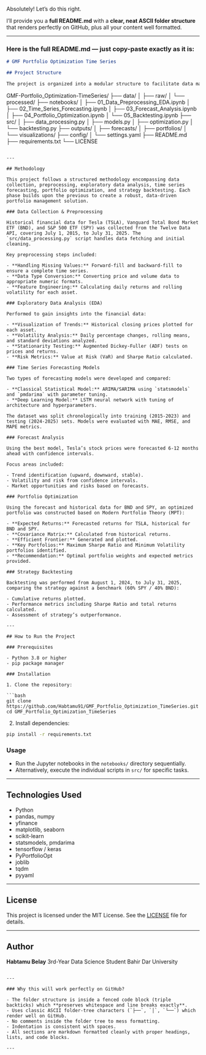 Absolutely! Let’s do this right.

I’ll provide you a **full README.md** with a **clear, neat ASCII folder structure** that renders perfectly on GitHub, plus all your content well formatted.

---

### Here is the full README.md — just copy-paste exactly as it is:

```markdown
# GMF Portfolio Optimization Time Series

## Project Structure

The project is organized into a modular structure to facilitate data management, model development, and analysis. Below is an overview of the key directories and their contents:

```

GMF-Portfolio\_Optimization-TimeSeries/
├── data/
│   ├── raw/
│   └── processed/
├── notebooks/
│   ├── 01\_Data\_Preprocessing\_EDA.ipynb
│   ├── 02\_Time\_Series\_Forecasting.ipynb
│   ├── 03\_Forecast\_Analysis.ipynb
│   ├── 04\_Portfolio\_Optimization.ipynb
│   └── 05\_Backtesting.ipynb
├── src/
│   ├── data\_processing.py
│   ├── models.py
│   ├── optimization.py
│   └── backtesting.py
├── outputs/
│   ├── forecasts/
│   ├── portfolios/
│   └── visualizations/
├── config/
│   └── settings.yaml
├── README.md
├── requirements.txt
└── LICENSE

````

---

## Methodology

This project follows a structured methodology encompassing data collection, preprocessing, exploratory data analysis, time series forecasting, portfolio optimization, and strategy backtesting. Each phase builds upon the previous to create a robust, data-driven portfolio management solution.

### Data Collection & Preprocessing

Historical financial data for Tesla (TSLA), Vanguard Total Bond Market ETF (BND), and S&P 500 ETF (SPY) was collected from the Twelve Data API, covering July 1, 2015, to July 31, 2025. The `src/data_processing.py` script handles data fetching and initial cleaning.

Key preprocessing steps included:

- **Handling Missing Values:** Forward-fill and backward-fill to ensure a complete time series.  
- **Data Type Conversion:** Converting price and volume data to appropriate numeric formats.  
- **Feature Engineering:** Calculating daily returns and rolling volatility for each asset.  

### Exploratory Data Analysis (EDA)

Performed to gain insights into the financial data:

- **Visualization of Trends:** Historical closing prices plotted for each asset.  
- **Volatility Analysis:** Daily percentage changes, rolling means, and standard deviations analyzed.  
- **Stationarity Testing:** Augmented Dickey-Fuller (ADF) tests on prices and returns.  
- **Risk Metrics:** Value at Risk (VaR) and Sharpe Ratio calculated.  

### Time Series Forecasting Models

Two types of forecasting models were developed and compared:

- **Classical Statistical Model:** ARIMA/SARIMA using `statsmodels` and `pmdarima` with parameter tuning.  
- **Deep Learning Model:** LSTM neural network with tuning of architecture and hyperparameters.  

The dataset was split chronologically into training (2015-2023) and testing (2024-2025) sets. Models were evaluated with MAE, RMSE, and MAPE metrics.

### Forecast Analysis

Using the best model, Tesla’s stock prices were forecasted 6-12 months ahead with confidence intervals.

Focus areas included:

- Trend identification (upward, downward, stable).  
- Volatility and risk from confidence intervals.  
- Market opportunities and risks based on forecasts.  

### Portfolio Optimization

Using the forecast and historical data for BND and SPY, an optimized portfolio was constructed based on Modern Portfolio Theory (MPT):

- **Expected Returns:** Forecasted returns for TSLA, historical for BND and SPY.  
- **Covariance Matrix:** Calculated from historical returns.  
- **Efficient Frontier:** Generated and plotted.  
- **Key Portfolios:** Maximum Sharpe Ratio and Minimum Volatility portfolios identified.  
- **Recommendation:** Optimal portfolio weights and expected metrics provided.  

### Strategy Backtesting

Backtesting was performed from August 1, 2024, to July 31, 2025, comparing the strategy against a benchmark (60% SPY / 40% BND):

- Cumulative returns plotted.  
- Performance metrics including Sharpe Ratio and total returns calculated.  
- Assessment of strategy’s outperformance.  

---

## How to Run the Project

### Prerequisites

- Python 3.8 or higher  
- pip package manager  

### Installation

1. Clone the repository:

```bash
git clone https://github.com/Habtamu91/GMF_Portfolio_Optimization_TimeSeries.git
cd GMF_Portfolio_Optimization_TimeSeries
````

2. Install dependencies:

```bash
pip install -r requirements.txt
```

### Usage

* Run the Jupyter notebooks in the `notebooks/` directory sequentially.
* Alternatively, execute the individual scripts in `src/` for specific tasks.

---

## Technologies Used

* Python
* pandas, numpy
* yfinance
* matplotlib, seaborn
* scikit-learn
* statsmodels, pmdarima
* tensorflow / keras
* PyPortfolioOpt
* joblib
* tqdm
* pyyaml

---

## License

This project is licensed under the MIT License. See the [LICENSE](LICENSE) file for details.

---

## Author

**Habtamu Belay**
3rd-Year Data Science Student
Bahir Dar University

```

---

### Why this will work perfectly on GitHub?

- The folder structure is inside a fenced code block (triple backticks) which **preserves whitespace and line breaks exactly**.
- Uses classic ASCII folder-tree characters (`├──`, `│`, `└──`) which render well on GitHub.
- No comments inside the folder tree to mess formatting.
- Indentation is consistent with spaces.
- All sections are markdown formatted cleanly with proper headings, lists, and code blocks.

---


```
